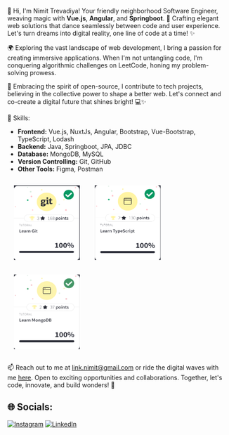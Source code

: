 👋 Hi, I'm Nimit Trevadiya! Your friendly neighborhood Software Engineer, weaving magic with **Vue.js**, **Angular**, and **Springboot**. 🚀 Crafting elegant web solutions that dance seamlessly between code and user experience. Let's turn dreams into digital reality, one line of code at a time! ✨

🌍 Exploring the vast landscape of web development, I bring a passion for creating immersive applications. When I'm not untangling code, I'm conquering algorithmic challenges on LeetCode, honing my problem-solving prowess.

🌟 Embracing the spirit of open-source, I contribute to tech projects, believing in the collective power to shape a better web. Let's connect and co-create a digital future that shines bright! 💻✨

🚀 Skills:
- **Frontend:** Vue.js, NuxtJs, Angular, Bootstrap, Vue-Bootstrap, TypeScript, Lodash
- **Backend:** Java, Springboot, JPA, JDBC
- **Database:** MongoDB, MySQL
- **Version Controlling:** Git, GitHub
- **Other Tools:** Figma, Postman 

<span><img src="images/git.png" alt="Image Alt Text" width="150" height="170" style="margin: 15px;"></span>
<span><img src="images/ts.png" alt="Image Alt Text" width="150" height="170" style="margin: 15px;"></span>
<span><img src="images/mongo.png" alt="Image Alt Text" width="150" height="170" style="margin: 15px;"></span>

📫 Reach out to me at link.nimit@gmail.com or ride the digital waves with me [here](#). Open to exciting opportunities and collaborations. Together, let's code, innovate, and build wonders! 🌟

## 🌐 Socials:
[![Instagram](https://img.shields.io/badge/Instagram-%23E4405F.svg?logo=Instagram&logoColor=white)](https://instagram.com/nimit.trevadiya3) [![LinkedIn](https://img.shields.io/badge/LinkedIn-%230077B5.svg?logo=linkedin&logoColor=white)](https://linkedin.com/in/nimittrevadiya)
